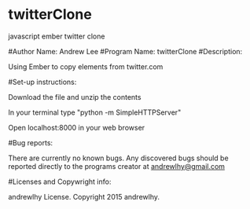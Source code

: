 # twitterClone
javascript ember twitter clone

#Author Name: Andrew Lee
#Program Name: twitterClone
#Description: 
<p>Using Ember to copy elements from twitter.com</p>

#Set-up instructions:
<p>Download the file and unzip the contents</p>
<p>In your terminal type "python -m SimpleHTTPServer"
<p>Open localhost:8000 in your web browser</p>


#Bug reports: <p>There are currently no known bugs.  Any discovered bugs should be reported
directly to the programs creator at andrewlhy@gmail.com</p>
#Licenses and Copywright info: <p>andrewlhy License.  Copyright 2015 andrewlhy.</p>
